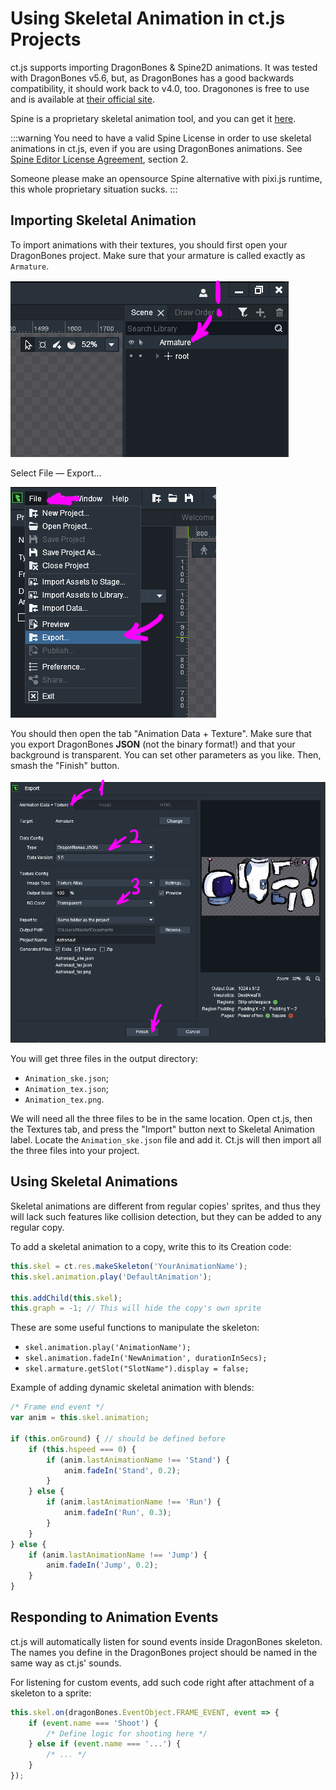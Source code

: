# Using Skeletal Animation in ct.js Projects

ct.js supports importing DragonBones & Spine2D animations. It was tested with DragonBones v5.6, but, as DragonBones has a good backwards compatibility, it should work back to v4.0, too. Dragonones is free to use and is available at [their official site](http://dragonbones.com/).

Spine is a proprietary skeletal animation tool, and you can get it [here](https://esotericsoftware.com/).

:::warning
You need to have a valid Spine License in order to use skeletal animations in ct.js, even if you are using DragonBones animations. See [Spine Editor License Agreement](https://en.esotericsoftware.com/spine-editor-license), section 2.

Someone please make an opensource Spine alternative with pixi.js runtime, this whole proprietary situation sucks.
:::

## Importing Skeletal Animation

To import animations with their textures, you should first open your DragonBones project. Make sure that your armature is called exactly as `Armature`.

![](./images/skeletalAnimationsDB_03.png)

Select File — Export…

![](./images/skeletalAnimationsDB_01.png)

You should then open the tab "Animation Data + Texture". Make sure that you export DragonBones **JSON** (not the binary format!) and that your background is transparent. You can set other parameters as you like. Then, smash the "Finish" button.

![](./images/skeletalAnimationsDB_02.png)

You will get three files in the output directory:

* `Animation_ske.json`;
* `Animation_tex.json`;
* `Animation_tex.png`.

We will need all the three files to be in the same location. Open ct.js, then the Textures tab, and press the "Import" button next to Skeletal Animation label. Locate the `Animation_ske.json` file and add it. Ct.js will then import all the three files into your project.

## Using Skeletal Animations

Skeletal animations are different from regular copies' sprites, and thus they will lack such features like collision detection, but they can be added to any regular copy.

To add a skeletal animation to a copy, write this to its Creation code:

```js
this.skel = ct.res.makeSkeleton('YourAnimationName');
this.skel.animation.play('DefaultAnimation');

this.addChild(this.skel);
this.graph = -1; // This will hide the copy's own sprite
```

These are some useful functions to manipulate the skeleton:

* `skel.animation.play('AnimationName');`
* `skel.animation.fadeIn('NewAnimation', durationInSecs);`
* `skel.armature.getSlot("SlotName").display = false;`

Example of adding dynamic skeletal animation with blends:

```js
/* Frame end event */
var anim = this.skel.animation;

if (this.onGround) { // should be defined before
    if (this.hspeed === 0) {
        if (anim.lastAnimationName !== 'Stand') {
            anim.fadeIn('Stand', 0.2);
        }
    } else {
        if (anim.lastAnimationName !== 'Run') {
            anim.fadeIn('Run', 0.3);
        }
    }
} else {
    if (anim.lastAnimationName !== 'Jump') {
        anim.fadeIn('Jump', 0.2);
    }
}
```

## Responding to Animation Events

ct.js will automatically listen for sound events inside DragonBones skeleton. The names you define in the DragonBones project should be named in the same way as ct.js' sounds.

For listening for custom events, add such code right after attachment of a skeleton to a sprite:

```js
this.skel.on(dragonBones.EventObject.FRAME_EVENT, event => {
    if (event.name === 'Shoot') {
        /* Define logic for shooting here */
    } else if (event.name === '...') {
        /* ... */
    }
});
```

